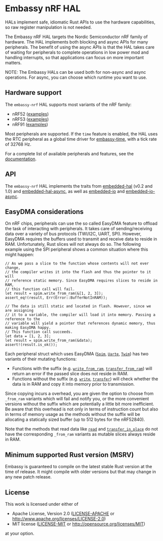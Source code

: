 # Embassy nRF HAL

HALs implement safe, idiomatic Rust APIs to use the hardware capabilities, so raw register manipulation is not needed.

The Embassy nRF HAL targets the Nordic Semiconductor nRF family of hardware. The HAL implements both blocking and async APIs
for many peripherals. The benefit of using the async APIs is that the HAL takes care of waiting for peripherals to
complete operations in low power mod and handling interrupts, so that applications can focus on more important matters.

NOTE: The Embassy HALs can be used both for non-async and async operations. For async, you can choose which runtime you want to use.

## Hardware support

The `embassy-nrf` HAL supports most variants of the nRF family:

* nRF52 ([examples](https://github.com/embassy-rs/embassy/tree/main/examples/nrf52840))
* nRF53 ([examples](https://github.com/embassy-rs/embassy/tree/main/examples/nrf5340))
* nRF91 ([examples](https://github.com/embassy-rs/embassy/tree/main/examples/nrf9160))

Most peripherals are supported. If the `time` feature is enabled, the HAL uses the RTC peripheral as a global time driver for [embassy-time](https://crates.io/crates/embassy-time), with a tick rate of 32768 Hz.

For a complete list of available peripherals and features, see the [documentation](https://docs.embassy.dev/embassy-nrf/git/nrf52805/index.html).

## API

The `embassy-nrf` HAL implements the traits from [embedded-hal](https://crates.io/crates/embedded-hal) (v0.2 and 1.0) and [embedded-hal-async](https://crates.io/crates/embedded-hal-async), as well as [embedded-io](https://crates.io/crates/embedded-io) and [embedded-io-async](https://crates.io/crates/embedded-io-async).

## EasyDMA considerations

On nRF chips, peripherals can use the so called EasyDMA feature to offload the task of interacting
with peripherals. It takes care of sending/receiving data over a variety of bus protocols (TWI/I2C, UART, SPI).
However, EasyDMA requires the buffers used to transmit and receive data to reside in RAM. Unfortunately, Rust
slices will not always do so. The following example using the SPI peripheral shows a common situation where this might happen:

```rust,ignore
// As we pass a slice to the function whose contents will not ever change,
// the compiler writes it into the flash and thus the pointer to it will
// reference static memory. Since EasyDMA requires slices to reside in RAM,
// this function call will fail.
let result = spim.write_from_ram(&[1, 2, 3]);
assert_eq!(result, Err(Error::BufferNotInRAM));

// The data is still static and located in flash. However, since we are assigning
// it to a variable, the compiler will load it into memory. Passing a reference to the
// variable will yield a pointer that references dynamic memory, thus making EasyDMA happy.
// This function call succeeds.
let data = [1, 2, 3];
let result = spim.write_from_ram(&data);
assert!(result.is_ok());
```

Each peripheral struct which uses EasyDMA ([`Spim`](spim::Spim), [`Uarte`](uarte::Uarte), [`Twim`](twim::Twim)) has two variants of their mutating functions:
- Functions with the suffix (e.g. [`write_from_ram`](spim::Spim::write_from_ram), [`transfer_from_ram`](spim::Spim::transfer_from_ram)) will return an error if the passed slice does not reside in RAM.
- Functions without the suffix (e.g. [`write`](spim::Spim::write), [`transfer`](spim::Spim::transfer)) will check whether the data is in RAM and copy it into memory prior to transmission.

Since copying incurs a overhead, you are given the option to choose from `_from_ram` variants which will
fail and notify you, or the more convenient versions without the suffix which are potentially a little bit
more inefficient. Be aware that this overhead is not only in terms of instruction count but also in terms of memory usage
as the methods without the suffix will be allocating a statically sized buffer (up to 512 bytes for the nRF52840).

Note that the methods that read data like [`read`](spim::Spim::read) and [`transfer_in_place`](spim::Spim::transfer_in_place) do not have the corresponding `_from_ram` variants as
mutable slices always reside in RAM.

## Minimum supported Rust version (MSRV)

Embassy is guaranteed to compile on the latest stable Rust version at the time of release. It might compile with older versions but that may change in any new patch release.

## License

This work is licensed under either of

- Apache License, Version 2.0 ([LICENSE-APACHE](LICENSE-APACHE) or
  <http://www.apache.org/licenses/LICENSE-2.0>)
- MIT license ([LICENSE-MIT](LICENSE-MIT) or <http://opensource.org/licenses/MIT>)

at your option.

